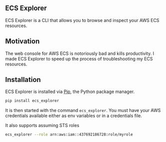 ## ECS Explorer

ECS Explorer is a CLI that allows you to browse and inspect your AWS ECS resources.

## Motivation

The web console for AWS ECS is notoriously bad and kills productivity. I made ECS Explorer to speed up the process of troubleshooting my ECS resources.

## Installation

ECS Explorer is installed via [Pip](http://pip.readthedocs.io), the Python package manager.
```sh
pip install ecs_explorer
```
It is then started with the command ```ecs_explorer```. You must have your AWS credentials available either as env variables or in a credentials file.

It also supports assuming STS roles
```sh
ecs_explorer --role arn:aws:iam::437692186728:role/myrole
```

